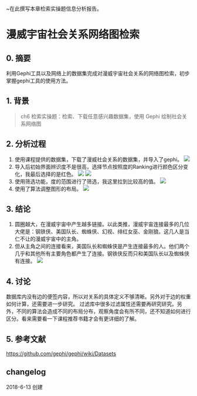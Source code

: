 
~在此撰写本章检索实操题信息分析报告。

# 漫威宇宙社会关系网络图检索

## 0. 摘要
利用Gephi工具以及网络上的数据集完成对漫威宇宙社会关系的网络图检索，初步掌握gephi工具的使用方法。

## 1. 背景

> ch6 检索实操题：检索、下载任意感兴趣数据集，使用 Gephi 绘制社会关系网络图

## 2. 分析过程
1. 使用课程提供的数据集，下载了漫威社会关系的数据集，并导入了gephi。
![](https://i.imgur.com/xCskcil.png)
2. 导入后初始界面辨识度不是很高，选择节点按照度的Ranking进行颜色区分变化，我最后选择的是红色。
![](https://i.imgur.com/Gsv7iJk.png)
![](https://i.imgur.com/blul0m4.png)
3. 使用筛选功能，度的范围进行了筛选，我这里拉到比较高的值。
![](https://i.imgur.com/H1qeZ0R.png)
4. 使用了算法调整图形的布局。
![](https://i.imgur.com/7DN1AEf.png)
## 3. 结论
1. 圆圈越大，在漫威宇宙中产生越多链接。以此类推，漫威宇宙连接最多的几位大佬是：钢铁侠、美国队长、蜘蛛侠、幻视、绯红女巫、金刚狼。这几人是当仁不让的漫威宇宙中的主角。
2. 但从主角之间的连接看来，美国队长和蜘蛛侠是产生连接最多的人。他们两个几乎和其他所有主要角色都产生了连接。钢铁侠反而只和美国队长以及蜘蛛侠有连接。
![](https://i.imgur.com/GE3eLDS.png)

## 4. 讨论
数据库内没有边的便签内容，所以对关系的具体定义不够清晰。另外对于边的权重如何计算，还需要进一步研究。
过滤库中很多过滤属性还需要再研究研究。另外，不同的算法会造成不同的布局分布，观察角度会有所不同，还不知道如何进行区分。看来需要看一下课程推荐书籍才会有更详细的了解。

## 5. 参考文献

https://github.com/gephi/gephi/wiki/Datasets

## changelog
2018-6-13 创建